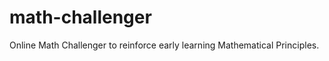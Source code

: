 math-challenger
===============

Online Math Challenger to reinforce early learning Mathematical Principles.